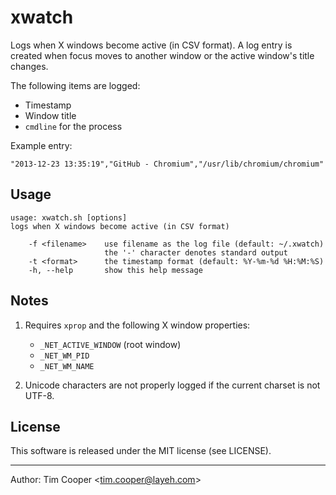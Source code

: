 # xwatch

Logs when X windows become active (in CSV format). A log entry is created when focus moves to another window or the active window's title changes.

The following items are logged:

- Timestamp
- Window title
- `cmdline` for the process

Example entry:

    "2013-12-23 13:35:19","GitHub - Chromium","/usr/lib/chromium/chromium"

## Usage

    usage: xwatch.sh [options]
    logs when X windows become active (in CSV format)

        -f <filename>    use filename as the log file (default: ~/.xwatch)
                         the '-' character denotes standard output
        -t <format>      the timestamp format (default: %Y-%m-%d %H:%M:%S)
        -h, --help       show this help message


## Notes

1. Requires `xprop` and the following X window properties:

    - `_NET_ACTIVE_WINDOW` (root window)
    - `_NET_WM_PID`
    - `_NET_WM_NAME`

2. Unicode characters are not properly logged if the current charset is not UTF-8.

## License

This software is released under the MIT license (see LICENSE).

---

Author: Tim Cooper <<tim.cooper@layeh.com>>

